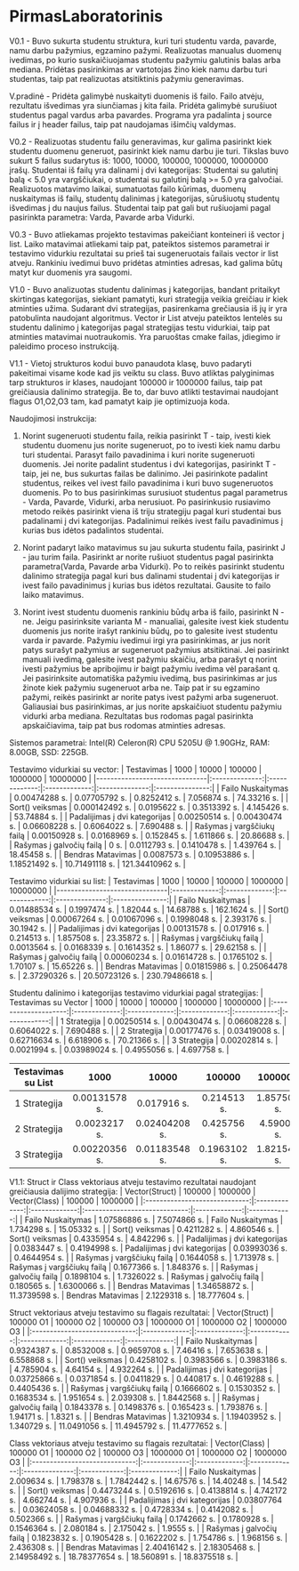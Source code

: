 # PirmasLaboratorinis

V0.1 -
Buvo sukurta studentu struktura, kuri turi studentu varda, pavarde,
namu darbu pažymius, egzamino pažymi. 
Realizuotas manualus duomenų ivedimas,
po kurio suskaičiuojamas studentu pažymiu galutinis balas arba mediana.
Pridėtas
pasirinkimas ar vartotojas žino kiek namu darbu turi studentas, taip pat realizuotas
atsitiktinis pažymiu generavimas.

V.pradinė -
Pridėta galimybė nuskaityti duomenis iš failo. Failo atvėju, rezultatu išvedimas
yra siunčiamas į kita faila.
Pridėta galimybė surušiuot studentus pagal vardus arba
pavardes. 
Programa yra padalinta į source failus ir į header failus, taip pat naudojamas
išimčių valdymas.

V0.2 -
Realizuotas studentu failu generavimas, kur galima pasirinkt kiek studentu duomenu
generuot, pasirinkt kiek namu darbu jie turi.
Tikslas buvo sukurt 5 failus sudarytus
iš: 1000, 10000, 100000, 1000000, 10000000 įrašų. 
Studentai iš failų yra dalinami
į dvi kategorijas: Studentai su galutinį balą < 5.0 yra vargščiukai, o studentai
su galutinį balą >= 5.0 yra galvočiai.
Realizuotos matavimo laikai, sumatuotas failo
kūrimas, duomenų nuskaitymas iš failų, studentų dalinimas į kategorijas, sūrušiuotų
studentų išvedimas į du naujus failus.
Studentai taip pat gali but rušiuojami pagal
pasirinkta parametra: Varda, Pavarde arba Vidurki.

V0.3 -
Buvo atliekamas projekto testavimas pakeičiant konteineri iš vector į list.
Laiko matavimai atliekami taip pat, pateiktos sistemos parametrai ir testavimo
vidurkiu rezultatai su 
prieš tai sugeneruotais failais vector ir list atveju.
Rankiniu ivedimui buvo pridėtas atminties adresas, kad galima būtų matyt kur
duomenis yra saugomi.

V1.0 -
Buvo analizuotas studentu dalinimas į kategorijas, bandant pritaikyt skirtingas
kategorijas, siekiant pamatyti, kuri strategija veikia greičiau ir kiek atminties
užima. 
Sudarant dvi strategijas, pasirenkama grečiausia iš jų ir yra patobulinta
naudojant algoritmus. 
Vector ir List atveju pateiktos lentelės su studentu dalinimo
į kategorijas pagal strategijas testu vidurkiai, taip pat atminties matavimai nuotraukomis.
Yra paruoštas cmake failas, įdiegimo ir paleidimo proceso instrukciją.

V1.1 -
Vietoj strukturos kodui buvo panaudota klasę, buvo padaryti pakeitimai visame kode kad jis
veiktu su class. Buvo atliktas palyginimas tarp strukturos ir klases, naudojant 100000 ir
1000000 failus, taip pat greičiausia dalinimo strategija. Be to, dar buvo atlikti
testavimai naudojant flagus O1,O2,O3 tam, kad pamatyt kaip jie optimizuoja koda.


Naudojimosi instrukcija:

1. Norint sugeneruoti studentu faila, reikia pasirinkt T - taip, ivesti
kiek studentu duomenu jus norite sugeneruot, po to ivesti kiek namu darbu
turi studentai. Parasyt failo pavadinima i kuri norite sugeneruoti duomenis.
Jei norite padalint studentus i dvi kategorijas, pasirinkt T - taip, jei ne,
bus sukurtas failas be dalinimo. Jei pasirinkote padalint studentus, reikes vel
ivest failo pavadinima i kuri buvo sugeneruotos duomenis. Po to bus pasirinkimas
surusiuot studentus pagal parametrus - Varda, Pavarde, Vidurki, arba nerusiuot.
Po pasirinkusio rusiavimo metodo reikės pasirinkt viena iš triju strategiju pagal
kuri studentai bus padalinami į dvi kategorijas. Padalinimui reikės ivest failu
pavadinimus į kurias bus idėtos padalintos studentai.

2. Norint padaryt laiko matavimus su jau sukurta studentu faila, pasirinkt J - jau
turim faila. Pasirinkt ar norite rušiuot studentus pagal pasirinkta parametra(Varda,
Pavarde arba Vidurki). Po to reikės pasirinkt studentu dalinimo strategija pagal kuri
bus dalinami studentai į dvi kategorijas ir ivest failo pavadinimus į kurias bus idėtos
rezultatai. Gausite to failo laiko matavimus.

3. Norint ivest studentu duomenis rankiniu būdų arba iš failo, pasirinkt N - ne.
Jeigu pasirinksite varianta M - manualiai, galesite ivest kiek studentu duomenis jus
norite irašyt rankiniu būdų, po to galesite ivest studentu varda ir pavarde. Pažymiu
ivedimui irgi yra pasirinkimas, ar jus norit patys surašyt pažymius ar sugeneruot pažymius
atsitiktinai. Jei pasirinkt manuali ivedimą, galesite ivest pažymiu skaičiu, arba
parašyt q norint ivesti pažymius be apribojimu ir baigt pažymiu ivedima vėl parašant q.
Jei pasirinksite automatiška pažymiu ivedimą, bus pasirinkimas ar jus žinote kiek
pažymiu sugeneruot arba ne. Taip pat ir su egzamino pažymi, reikės pasirinkt ar norite
patys ivest pažymi arba sugeneruot. Galiausiai bus pasirinkimas, ar jus norite
apskaičiuot studentu pažymiu vidurki arba mediana. Rezultatas bus rodomas pagal
pasirinkta apskaičiavima, taip pat bus rodomas atminties adresas.


Sistemos parametrai: Intel(R) Celeron(R) CPU 5205U @ 1.90GHz, RAM: 8.00GB, SSD: 225GB.

Testavimo vidurkiai su vector:
| Testavimas                    |      1000      |     10000     |     100000    |     1000000    |     10000000    |
|-------------------------------|:--------------:|:-------------:|:-------------:|:--------------:|:---------------:|
| Failo Nuskaitymas             |  0.00474288 s. | 0.07705792 s. |  0.8252412 s. |   7.056874 s.  |   74.33216 s.   |
| Sort() veiksmas               | 0.000142492 s. |  0.0195622 s. |  0.3513392 s. |   4.145426 s.  |   53.74884 s.   |
| Padalijimas į dvi kategorijas |  0.00250514 s. | 0.00430474 s. | 0.06608228 s. |  0.6064022 s.  |   7.690488 s.   |
| Rašymas į vargščiukų failą    |  0.00150928 s. |  0.0168969 s. |  0.152845 s.  |   1.611866 s.  |   20.86688 s.   |
| Rašymas į galvočių failą      |      0 s.      |  0.0112793 s. |  0.1410478 s. |   1.439764 s.  |   18.45458 s.   |
| Bendras Matavimas             |  0.0087573 s.  | 0.10953886 s. | 1.18521492 s. | 10.71491118 s. | 121.34410962 s. |

Testavimo vidurkiai su list:
| Testavimas                    |      1000     |     10000     |     100000    |     1000000    |     10000000    |
|-------------------------------|:-------------:|:-------------:|:-------------:|:--------------:|:---------------:|
| Failo Nuskaitymas             | 0.01488534 s. |  0.1997474 s. |   1.82044 s.  |   14.68788 s.  |   162.1624 s.   |
| Sort() veiksmas               | 0.00067264 s. | 0.01067096 s. |  0.1998048 s. |   2.393176 s.  |    30.1942 s.   |
| Padalijimas į dvi kategorijas | 0.00131578 s. |  0.017916 s.  |  0.214513 s.  |   1.857508 s.  |   23.35872 s.   |
| Rašymas į vargščiukų failą    |  0.0013564 s. |  0.0168339 s. |  0.1614352 s. |   1.86077 s.   |   29.62158 s.   |
| Rašymas į galvočių failą      | 0.00060234 s. | 0.01614728 s. |  0.1765102 s. |   1.70107 s.   |   15.65226 s.   |
| Bendras Matavimas             | 0.01815986 s. | 0.25064478 s. | 2.37290326 s. | 20.50723126 s. | 230.79486618 s. |

Studentu dalinimo i kategorijas testavimo vidurkiai pagal strategijas:
| Testavimas su Vector |      1000     |     10000     |     100000    |    1000000   |   10000000   |
|:--------------------:|:-------------:|:-------------:|:-------------:|:------------:|:------------:|
| 1 Strategija         | 0.00250514 s. | 0.00430474 s. | 0.06608228 s. | 0.6064022 s. |  7.690488 s. |
| 2 Strategija         | 0.00177476 s. | 0.03419008 s. | 0.62716634 s. |  6.618906 s. |  70.21366 s. |
| 3 Strategija         | 0.00202814 s. |  0.0021994 s. | 0.03989024 s. | 0.4955056 s. |  4.697758 s. |

| Testavimas su List |      1000     |     10000     |    100000    |   1000000   |   10000000  |
|:------------------:|:-------------:|:-------------:|:------------:|:-----------:|:-----------:|
| 1 Strategija       | 0.00131578 s. |  0.017916 s.  |  0.214513 s. | 1.857508 s. | 23.35872 s. |
| 2 Strategija       |  0.0023217 s. | 0.02404208 s. |  0.425756 s. |  4.59005 s. | 49.89908 s. |
| 3 Strategija       | 0.00220356 s. | 0.01183548 s. | 0.1963102 s. | 1.821548 s. |  18.0035 s. |



V1.1:
Struct ir Class vektoriaus atveju testavimo rezultatai naudojant greičiausia dalijimo strategija:
|         Vector(Struct)        |     100000    |    1000000    |         Vector(Class)         |     100000    |    1000000   |
|:-----------------------------:|:-------------:|:-------------:|:-----------------------------:|:-------------:|:------------:|
|       Failo Nuskaitymas       | 1.07586886 s. |  7.5074866 s. |       Failo Nuskaitymas       |  1.734298 s.  |  15.05332 s. |
|        Sort() veiksmas        |  0.4211282 s. |  4.860546 s.  |        Sort() veiksmas        |  0.4335954 s. |  4.842296 s. |
| Padalijimas į dvi kategorijas |  0.0383447 s. |  0.4194998 s. | Padalijimas į dvi kategorijas | 0.03993036 s. | 0.4644954 s. |
|   Rašymas į vargščiukų failą  |  0.1644058 s. |  1.713978 s.  |   Rašymas į vargščiukų failą  |  0.1677366 s. |  1.848376 s. |
|    Rašymas į galvočių failą   |  0.1898104 s. |  1.7326022 s. |    Rašymas į galvočių failą   |  0.180565 s.  | 1.6300066 s. |
|       Bendras Matavimas       | 1.34658872 s. | 11.3739598 s. |       Bendras Matavimas       |  2.1229318 s. | 18.777604 s. |


Struct vektoriaus atveju testavimo su flagais rezultatai:
|         Vector(Struct)        |   100000 O1   |   100000 O2   |   100000 O3  |   1000000 O1  |   1000000 O2  |   1000000 O3  |
|:-----------------------------:|:-------------:|:-------------:|:------------:|:-------------:|:-------------:|:-------------:|
|       Failo Nuskaitymas       |  0.9324387 s. |  0.8532008 s. | 0.9659708 s. |   7.46416 s.  |  7.653638 s.  |  6.558868 s.  |
|        Sort() veiksmas        |  0.4258102 s. |  0.3983566 s. | 0.3983186 s. |  4.785904 s.  |   4.64154 s.  |  4.932264 s.  |
| Padalijimas į dvi kategorijas | 0.03725866 s. |  0.0371854 s. | 0.0411829 s. |  0.440817 s.  |  0.4619288 s. |  0.4405436 s. |
|   Rašymas į vargščiukų failą  |  0.1666602 s. |  0.1530352 s. | 0.1683534 s. |  1.951654 s.  |  2.039308 s.  |  1.8442568 s. |
|    Rašymas į galvočių failą   |  0.1843378 s. |  0.1498376 s. |  0.165423 s. |  1.793876 s.  |   1.94171 s.  |   1.8321 s.   |
|       Bendras Matavimas       |  1.3210934 s. | 1.19403952 s. |  1.340729 s. | 11.0491056 s. | 11.4945792 s. | 11.4777652 s. |


Class vektoriaus atveju testavimo su flagais rezultatai:
|         Vector(Class)         |   100000 O1   |   100000 O2   |   100000 O3   |   1000000 O1   |  1000000 O2  |   1000000 O3  |
|:-----------------------------:|:-------------:|:-------------:|:-------------:|:--------------:|:------------:|:-------------:|
|       Failo Nuskaitymas       |  2.009634 s.  |  1.798378 s.  |  1.7842442 s. |   14.67576 s.  |  14.40248 s. |   14.542 s.   |
|        Sort() veiksmas        |  0.4473244 s. |  0.5192616 s. |  0.4138814 s. |   4.742172 s.  |  4.662744 s. |  4.907936 s.  |
| Padalijimas į dvi kategorijas | 0.03807764 s. | 0.03624058 s. | 0.04688332 s. |  0.4728334 s.  | 0.4142082 s. |  0.502366 s.  |
|   Rašymas į vargščiukų failą  |  0.1742662 s. |  0.1780928 s. |  0.1546364 s. |   2.080184 s.  |  2.175042 s. |   1.9555 s.   |
|    Rašymas į galvočių failą   |  0.1823832 s. |  0.1905428 s. |  0.1622202 s. |   1.754786 s.  |  1.968156 s. |  2.436308 s.  |
|       Bendras Matavimas       | 2.40416142 s. | 2.18305468 s. | 2.14958492 s. | 18.78377654 s. | 18.560891 s. | 18.8375518 s. |
